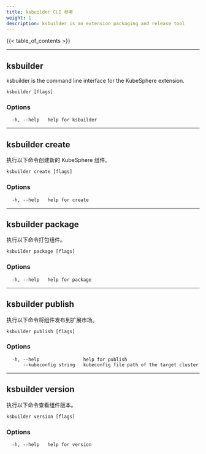 ```yaml
---
title: ksbuilder CLI 参考
weight: 1
description: ksbuilder is an extension packaging and release tool
---
```


{{< table_of_contents >}}

------

## ksbuilder

ksbuilder is the command line interface for the KubeSphere extension.

```
ksbuilder [flags]
```

### Options

```
  -h, --help   help for ksbuilder
```

------

## ksbuilder create

执行以下命令创建新的 KubeSphere 组件。

```
ksbuilder create [flags]
```

### Options

```
  -h, --help   help for create
```

------

## ksbuilder package

执行以下命令打包组件。

```
ksbuilder package [flags]
```

### Options

```
  -h, --help   help for package
```

------

## ksbuilder publish

执行以下命令将组件发布到扩展市场。

```
ksbuilder publish [flags]
```

### Options

```
  -h, --help                help for publish
      --kubeconfig string   kubeconfig file path of the target cluster
```

------

## ksbuilder version

执行以下命令查看组件版本。

```
ksbuilder version [flags]
```

### Options

```
  -h, --help   help for version
```

